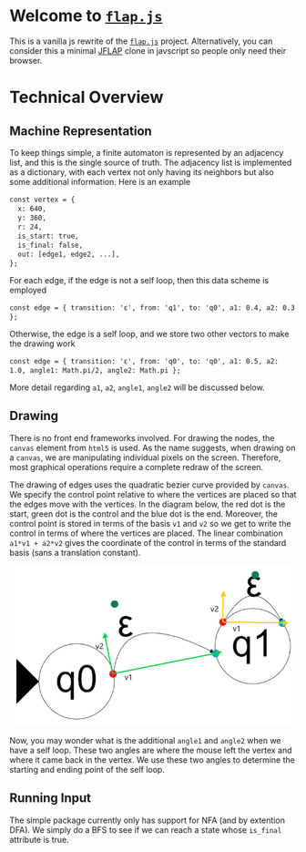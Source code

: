 # Welcome to [`flap.js`](https://flapjs.github.io/vanilla/)
This is a vanilla js rewrite of the [`flap.js`](https://github.com/flapjs/webapp) project. Alternatively, you can consider this a minimal [JFLAP](https://www.jflap.org/) clone in javscript so people only need their browser.

# Technical Overview

## Machine Representation
To keep things simple, a finite automaton is represented by an adjacency list, and this is the single source of truth. The adjacency list is implemented as a dictionary, with each vertex not only having its neighbors but also some additional information. Here is an example
```
const vertex = {
  x: 640,
  y: 360,
  r: 24,
  is_start: true,
  is_final: false,
  out: [edge1, edge2, ...],
};
```
For each edge, if the edge is not a self loop, then this data scheme is employed
```
const edge = { transition: 'ε', from: 'q1', to: 'q0', a1: 0.4, a2: 0.3 };
```
Otherwise, the edge is a self loop, and we store two other vectors to make the drawing work
```
const edge = { transition: 'ε', from: 'q0', to: 'q0', a1: 0.5, a2: 1.0, angle1: Math.pi/2, angle2: Math.pi };
```
More detail regarding `a1`, `a2`, `angle1`, `angle2` will be discussed below.

## Drawing
There is no front end frameworks involved. For drawing the nodes, the `canvas` element from `html5` is used. As the name suggests, when drawing on a `canvas`, we are manipulating individual pixels on the screen. Therefore, most graphical operations require a complete redraw of the screen.

The drawing of edges uses the quadratic bezier curve provided by `canvas`. We specify the control point relative to where the vertices are placed so that the edges move with the vertices. In the diagram below, the red dot is the start, green dot is the control and the blue dot is the end. Moreover, the control point is stored in terms of the basis `v1` and `v2` so we get to write the control in terms of where the vertices are placed. The linear combination `a1*v1 + a2*v2` gives the coordinate of the control in terms of the standard basis (sans a translation constant).

![edge_mechanics](edge_mechanics.png)

Now, you may wonder what is the additional `angle1` and `angle2` when we have a self loop. These two angles are where the mouse left the vertex and where it came back in the vertex. We use these two angles to determine the starting and ending point of the self loop.

## Running Input
The simple package currently only has support for NFA (and by extention DFA). We simply do a BFS to see if we can reach a state whose `is_final` attribute is true.
